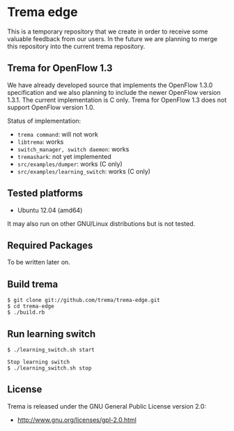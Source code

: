 # Trema edge

This is a temporary repository that we create in order to receive some
valuable feedback from our users. In the future we are planning to
merge this repository into the current trema repository.

## Trema for OpenFlow 1.3

We have already developed source that implements the OpenFlow 1.3.0
specification and we also planning to include the newer OpenFlow
version 1.3.1.
The current implementation is C only.
Trema for OpenFlow 1.3 does not support OpenFlow version 1.0.

Status of implementation:

* `trema command`: will not work
* `libtrema`: works
* `switch_manager, switch daemon`: works
* `tremashark`: not yet implemented
* `src/examples/dumper`: works (C only)
* `src/examples/learning_switch`: works (C only)

## Tested platforms

* Ubuntu 12.04 (amd64)

It may also run on other GNU/Linux distributions but is not tested.

## Required Packages

To be written later on.

## Build trema

    $ git clone git://github.com/trema/trema-edge.git
    $ cd trema-edge
    $ ./build.rb

## Run learning switch

    $ ./learning_switch.sh start

    Stop learning switch
    $ ./learning_switch.sh stop

License
-------

Trema is released under the GNU General Public License version 2.0:

* http://www.gnu.org/licenses/gpl-2.0.html
